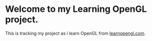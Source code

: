 # Welcome to my Learning OpenGL project.
This is tracking my project as i learn OpenGL from [learnopengl.com](learnopengl.com).
